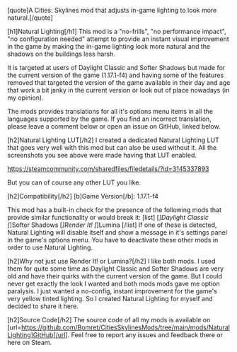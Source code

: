 [quote]A Cities: Skylines mod that adjusts in-game lighting to look more natural.[/quote]

[h1]Natural Lighting[/h1]
This mod is a "no-frills", "no performance impact", "no configuration needed" attempt to provide an instant visual improvement in the game by making the in-game lighting look more natural and the shadows on the buildings less harsh.

It is targeted at users of Daylight Classic and Softer Shadows but made for the current version of the game (1.17.1-f4) and having some of the features removed that targeted the version of the game available in their day and age that work a bit janky in the current version or look out of place nowadays (in my opinion).

The mods provides translations for all it's options menu items in all the languages supported by the game. If you find an incorrect translation, please leave a comment below or open an issue on GitHub, linked below.

[h2]Natural Lighting LUT[/h2]
I created a dedicated Natural Lighting LUT that goes very well with this mod but can also be used without it. All the screenshots you see above were made having that LUT enabled.

https://steamcommunity.com/sharedfiles/filedetails/?id=3145337893

But you can of course any other LUT you like.

[h2]Compatibility[/h2]
[b]Game Version[/b]: 1.17.1-f4

This mod has a built-in check for the presence of the following mods that provide similar functionality or would break it:
[list]
    [*]Daylight Classic
    [*]Softer Shadows
    [*]Render It!
    [*]Lumina
[/list]
If one of these is detected, Natural Lighting will disable itself and show a message in it's settings panel in the game's options menu. You have to deactivate these other mods in order to use Natural Lighting.

[h2]Why not just use Render It! or Lumina?[/h2]
I like both mods. I used them for quite some time as Daylight Classic and Softer Shadows are very old and have their quirks with the current version of the game. But I could never get exactly the look I wanted and both mods mods gave me option paralysis. I just wanted a no-config, instant improvement for the game's very yellow tinted lighting. So I created Natural Lighting for myself and decided to share it here.

[h2]Source Code[/h2]
The source code of all my mods is available on [url=https://github.com/Bomret/CitiesSkylinesMods/tree/main/mods/NaturalLighting]GitHub[/url]. Feel free to report any issues and feedback there or here on Steam.